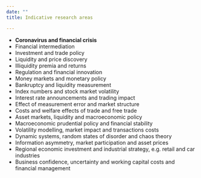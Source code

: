 ```yaml
---
date: ""
title: Indicative research areas 

---
```



- **Coronavirus and financial crisis**
- Financial intermediation  
- Investment and trade policy
- Liquidity and price discovery
- Illiquidity premia and returns
- Regulation and financial innovation
- Money markets and monetary policy
- Bankruptcy and liquidity measurement
- Index numbers and stock market volatility
- Interest rate announcements and trading impact
- Effect of measurement error and market structure
- Costs and welfare effects of trade and free trade
- Asset markets, liquidity and macroeconomic policy
- Macroeconomic prudential policy and financial stability
- Volatility modelling, market impact and transactions costs 
- Dynamic systems, random states of disorder and chaos theory
- Information asymmetry, market participation and asset prices
- Regional economic investment and industrial strategy, e.g. retail and car industries
- Business confidence, uncertainty and working capital costs and financial management



